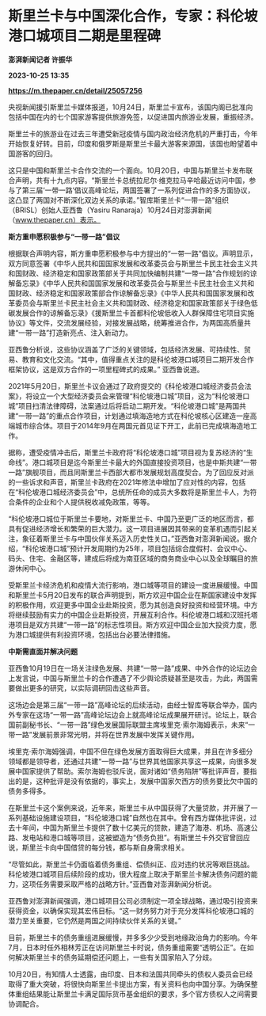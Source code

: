 # 斯里兰卡与中国深化合作，专家：科伦坡港口城项目二期是里程碑
**澎湃新闻记者 许振华**

**2023-10-25 13:35**

**https://m.thepaper.cn/detail/25057256**

央视新闻援引斯里兰卡媒体报道，10月24日，斯里兰卡宣布，该国内阁已批准向包括中国在内的七个国家游客提供旅游免签，以促进国内旅游业发展，重振经济。

斯里兰卡的旅游业在过去三年遭受新冠疫情与国内政治经济危机的严重打击，今年开始恢复好转。目前，印度和俄罗斯是斯里兰卡最大游客来源国，该国也盼望着中国游客的回归。

这只是中国和斯里兰卡合作交流的一个面向。10月20日，中国与斯里兰卡发布联合声明，共有十九点内容。“斯里兰卡总统拉尼尔·维克拉马辛哈最近访问中国，参与了第三届‘一带一路’倡议高峰论坛，两国签署了一系列促进合作的多方面协议，这凸显了两国对不断深化双边关系的承诺。”智库斯里兰卡“一带一路”组织（BRISL）创始人亚西鲁（Yasiru Ranaraja）10月24日对澎湃新闻（www.thepaper.cn）表示。

**斯方重申愿积极参与“一带一路”倡议**

根据联合声明内容，斯方重申愿积极参与中方提出的“一带一路”倡议。声明显示，双方同意签署《中华人民共和国国家发展和改革委员会与斯里兰卡民主社会主义共和国财政、经济稳定和国家政策部关于共同加快编制共建“一带一路”合作规划的谅解备忘录》《中华人民共和国国家发展和改革委员会与斯里兰卡民主社会主义共和国财政、经济稳定和国家政策部合作谅解备忘录》《中华人民共和国国家发展和改革委员会与斯里兰卡民主社会主义共和国财政、经济稳定和国家政策部关于绿色低碳发展合作的谅解备忘录》《援斯里兰卡首都科伦坡低收入人群保障住宅项目实施协议》等文件，交流发展经验，对接发展战略，统筹推进合作，为两国高质量共建“一带一路”打造新亮点、注入新动力。

亚西鲁分析说，这些协议涵盖了广泛的关键领域，包括经济发展、可持续性、贸易、教育和文化交流。“其中，值得重点关注的是科伦坡港口城项目二期开发合作框架协议，这是双方合作的一项里程碑式的成果。” 亚西鲁说道。

2021年5月20日，斯里兰卡议会通过了政府提交的《科伦坡港口城经济委员会法案》，将设立一个大型经济委员会来管理“科伦坡港口城”项目，这为“科伦坡港口城”项目扫清法律障碍，法案通过后将启动二期开发。“科伦坡港口城”是两国共建“一带一路”的重点合作项目，计划通过填海造地方式在科伦坡核心区建造一座高端城市综合体。项目于2014年9月在两国元首见证下开工，此前已完成填海造地工作。

据称，遭受疫情冲击后，斯里兰卡政府将“科伦坡港口城”项目视为复苏经济的“生命线”。港口城项目是迄今斯里兰卡最大的外国直接投资项目，也是中斯共建“一带一路”旗舰项目，而且同斯里兰卡西部大都市发展规划高度契合。为了回应反对派的一些诉求和声音，斯里兰卡政府在2021年修法中增加了应对性的内容，包括在“科伦坡港口城经济委员会”中，总统所任命的成员大多数将是斯里兰卡人，为符合条件的企业和个人提供税收减免政策，等等。

“科伦坡港口城位于斯里兰卡要地，对斯里兰卡、中国乃至更广泛的地区而言，都具有促进经济增长和繁荣的巨大潜力。这一项目进展因其带来的变革机遇而引起关注，象征着斯里兰卡与中国伙伴关系迈入历史性关口。”亚西鲁对澎湃新闻说。据介绍，“科伦坡港口城”预计开发周期约为25年，项目包括综合度假村、会议中心、码头、住宅、金融区等，建成后将成为南亚区域的商务商业中心以及全球瞩目的旅游休闲中心。

受斯里兰卡经济危机和疫情大流行影响，港口城等项目的建设一度进展缓慢。中国和斯里兰卡5月20日发布的联合声明提到，斯方欢迎中国企业在斯国家建设中发挥的积极作用，欢迎更多中国企业赴斯投资，愿为其创造良好投资和经营环境。中方将继续鼓励有实力的中国企业赴斯投资，开展互利合作。科伦坡港口城和汉班托塔港项目是双方共建“一带一路”的标志性项目。斯方欢迎中国企业加大投资力度，愿为港口城提供有利投资环境，包括出台必要法律措施。

**中斯需直面并解决问题**

亚西鲁10月19日在一场关注绿色发展、共建“一带一路”成果、中外合作的论坛边会上发言说，中国与斯里兰卡的合作遭遇了不少舆论质疑甚至是攻击，为此，两国需要做出更多的研究，以实际调研回击这些声音。

这场边会是第三届“一带一路”高峰论坛的后续活动，由经士智库等联合举办，国内外专家在这场“一带一路”高峰论坛边会上就高峰论坛成果展开研讨。论坛上，联合国前副秘书长、“一带一路”绿色发展国际联盟主席埃里克·索尔海姆表示，未来“一带一路”发展前景非常光明，并将在世界发展中发挥关键作用。

埃里克·索尔海姆强调，中国不但在绿色发展方面取得巨大成果，并且在许多细分领域都是领导者，还通过共建“一带一路”与世界其他国家共享这一成果，向很多发展中国家提供了帮助。索尔海姆也驳斥说，面对诸如“债务陷阱”等批评声音，要指出的是，这种批评是没有依据的，事实上，发展中国家欠西方的债务要比欠中国的债务多得多。

在斯里兰卡这个案例来说，近年来，斯里兰卡从中国获得了大量贷款，并开展了一系列基础设施建设项目，“科伦坡港口城”自然也在其中。曾有西方媒体批评说，过去十年间，中国为斯里兰卡提供了数十亿美元的贷款，建造了海港、机场、高速公路、发电站和港口城等项目，这被塑造为“债务负担”。有斯里兰卡外交官曾回应说，斯里兰卡向中国借贷的每分钱，都与斯自身需求相关。

“尽管如此，斯里兰卡仍面临着债务重组、偿债纠正、应对违约状况等艰巨挑战。科伦坡港口城项目后续阶段的成功，很大程度上取决于斯里兰卡解决债务问题的能力，这项任务需要采取严格的战略方针。”亚西鲁对澎湃新闻分析说。

亚西鲁对澎湃新闻强调，港口城项目公司必须制定一项全球战略，通过吸引投资来获得资金，以确保实现其宏伟目标。“这一财务努力对于充分发挥科伦坡港口城的潜力至关重要，它仍然是两国之间持续伙伴关系的关键。”

目前，斯里兰卡的债务重组进展缓慢，并多多少少受到地缘政治角力的影响。今年7月，日本时任外相林芳正在访问斯里兰卡时说，债务重组需要“透明公正”。在如何解决斯里兰卡的债务延期偿还问题上，一些有关国家陷入了分歧。

10月20日，有知情人士透露，由印度、日本和法国共同牵头的债权人委员会已经取得了重大突破，将很快向斯里兰卡提出方案，有关资料也向中国分享。为确保整体重组结果能让斯里兰卡满足国际货币基金组织的要求，多个官方债权人之间需要协调配合。